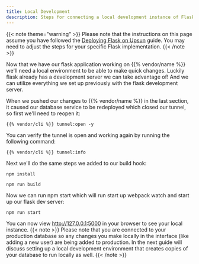 ```yaml
---
title: Local Development
description: Steps for connecting a local development instance of Flask {{% vendor/name %}} infrastructure.
---
```

{{< note theme="warning" >}}
Please note that the instructions on this page assume you have followed the
[Deploying Flask on Upsun](/get-started/flask/deploy/_index.md) guide. You may need to adjust the steps for your
specific Flask implementation.
{{< /note >}}

Now that we have our flask application working on {{% vendor/name %}} we'll need a local environment to be able to make
quick changes. Luckily flask already has a development server we can take advantage of! And we can utilize
everything we set up previously with the flask development server.

When we pushed our changes to {{% vendor/name %}} in the last section, it caused our database service to be redeployed
which closed our tunnel, so first we'll need to reopen it:

```shell
{{% vendor/cli %}} tunnel:open -y
```

You can verify the tunnel is open and working again by running the following command:

```shell
{{% vendor/cli %}} tunnel:info
```

Next we'll do the same steps we added to our build hook:

```shell
npm install
```
```shell
npm run build
```

Now we can run npm start which will run start up webpack watch and start up our flask dev server:

```shell
npm run start
```

You can now view http://127.0.0.1:5000 in your browser to see your local instance.
{{< note >}}
Please note that you are
connected to your production database so any changes you make locally in the interface (like adding a new
user) are being added to production. In the next guide will discuss setting up a local development environment
that creates copies of your database to run locally as well.
{{< /note >}}
